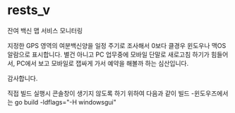 # rests_v
잔여 백신 맵 서비스 모니터링

지정한 GPS 영역의 여분백신양을 일정 주기로 조사해서 0보다 클경우 윈도우나 맥OS 알람으로 표시합니다.
별건 아니고 PC 업무중에 모바일 단말로 새로고침 하기가 힘들어서, PC에서 보고 모바일로 잽싸게 가서 예약을 해볼까 하는 심산입니다.

감사합니다.


직접 빌드 실행시 콘솔창이 생기지 않도록 하기 위하여 다음과 같이 빌드
-윈도우즈에서는 
go build -ldflags="-H windowsgui"
